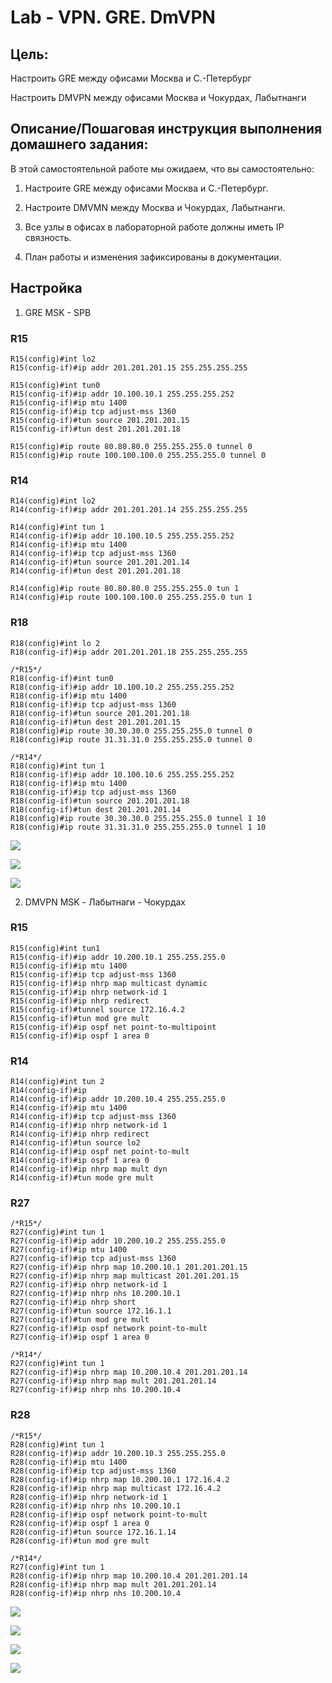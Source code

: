 # Lab - VPN. GRE. DmVPN

## Цель:

   Настроить GRE между офисами Москва и С.-Петербург
   
   Настроить DMVPN между офисами Москва и Чокурдах, Лабытнанги

## Описание/Пошаговая инструкция выполнения домашнего задания:
   
   В этой самостоятельной работе мы ожидаем, что вы самостоятельно:

   1. Настроите GRE между офисами Москва и С.-Петербург.
   
   2. Настроите DMVMN между Москва и Чокурдах, Лабытнанги.
   
   3. Все узлы в офисах в лабораторной работе должны иметь IP связность.
   
   4. План работы и изменения зафиксированы в документации.

## Настройка

   1. GRE MSK - SPB
   
### R15

```
R15(config)#int lo2
R15(config-if)#ip addr 201.201.201.15 255.255.255.255

R15(config)#int tun0
R15(config-if)#ip addr 10.100.10.1 255.255.255.252
R15(config-if)#ip mtu 1400
R15(config-if)#ip tcp adjust-mss 1360
R15(config-if)#tun source 201.201.201.15
R15(config-if)#tun dest 201.201.201.18

R15(config)#ip route 80.80.80.0 255.255.255.0 tunnel 0
R15(config)#ip route 100.100.100.0 255.255.255.0 tunnel 0
```

### R14

```
R14(config)#int lo2
R14(config-if)#ip addr 201.201.201.14 255.255.255.255

R14(config)#int tun 1
R14(config-if)#ip addr 10.100.10.5 255.255.255.252
R14(config-if)#ip mtu 1400
R14(config-if)#ip tcp adjust-mss 1360
R14(config-if)#tun source 201.201.201.14
R14(config-if)#tun dest 201.201.201.18

R14(config)#ip route 80.80.80.0 255.255.255.0 tun 1
R14(config)#ip route 100.100.100.0 255.255.255.0 tun 1
```

### R18

```
R18(config)#int lo 2
R18(config-if)#ip addr 201.201.201.18 255.255.255.255

/*R15*/
R18(config-if)#int tun0
R18(config-if)#ip addr 10.100.10.2 255.255.255.252
R18(config-if)#ip mtu 1400
R18(config-if)#ip tcp adjust-mss 1360
R18(config-if)#tun source 201.201.201.18
R18(config-if)#tun dest 201.201.201.15  
R18(config)#ip route 30.30.30.0 255.255.255.0 tunnel 0
R18(config)#ip route 31.31.31.0 255.255.255.0 tunnel 0

/*R14*/
R18(config)#int tun 1
R18(config-if)#ip addr 10.100.10.6 255.255.255.252
R18(config-if)#ip mtu 1400
R18(config-if)#ip tcp adjust-mss 1360
R18(config-if)#tun source 201.201.201.18
R18(config-if)#tun dest 201.201.201.14
R18(config)#ip route 30.30.30.0 255.255.255.0 tunnel 1 10
R18(config)#ip route 31.31.31.0 255.255.255.0 tunnel 1 10
```

![](img/gre_r14.png)

![](img/gre_r15.png)

![](img/gre_r18.png)

   2. DMVPN MSK - Лабытнаги - Чокурдах

### R15

```
R15(config)#int tun1
R15(config-if)#ip addr 10.200.10.1 255.255.255.0
R15(config-if)#ip mtu 1400
R15(config-if)#ip tcp adjust-mss 1360
R15(config-if)#ip nhrp map multicast dynamic 
R15(config-if)#ip nhrp network-id 1
R15(config-if)#ip nhrp redirect
R15(config-if)#tunnel source 172.16.4.2 
R15(config-if)#tun mod gre mult
R15(config-if)#ip ospf net point-to-multipoint 
R15(config-if)#ip ospf 1 area 0
```

### R14

```
R14(config)#int tun 2
R14(config-if)#ip 
R14(config-if)#ip addr 10.200.10.4 255.255.255.0
R14(config-if)#ip mtu 1400
R14(config-if)#ip tcp adjust-mss 1360
R14(config-if)#ip nhrp network-id 1
R14(config-if)#ip nhrp redirect      
R14(config-if)#tun source lo2
R14(config-if)#ip ospf net point-to-mult
R14(config-if)#ip ospf 1 area 0
R14(config-if)#ip nhrp map mult dyn
R14(config-if)#tun mode gre mult
```

### R27

```
/*R15*/
R27(config)#int tun 1
R27(config-if)#ip addr 10.200.10.2 255.255.255.0
R27(config-if)#ip mtu 1400
R27(config-if)#ip tcp adjust-mss 1360
R27(config-if)#ip nhrp map 10.200.10.1 201.201.201.15
R27(config-if)#ip nhrp map multicast 201.201.201.15 
R27(config-if)#ip nhrp network-id 1
R27(config-if)#ip nhrp nhs 10.200.10.1
R27(config-if)#ip nhrp short
R27(config-if)#tun source 172.16.1.1
R27(config-if)#tun mod gre mult
R27(config-if)#ip ospf network point-to-mult
R27(config-if)#ip ospf 1 area 0

/*R14*/
R27(config)#int tun 1
R27(config-if)#ip nhrp map 10.200.10.4 201.201.201.14
R27(config-if)#ip nhrp map mult 201.201.201.14
R27(config-if)#ip nhrp nhs 10.200.10.4
```

### R28

```
/*R15*/
R28(config)#int tun 1
R28(config-if)#ip addr 10.200.10.3 255.255.255.0
R28(config-if)#ip mtu 1400
R28(config-if)#ip tcp adjust-mss 1360
R28(config-if)#ip nhrp map 10.200.10.1 172.16.4.2
R28(config-if)#ip nhrp map multicast 172.16.4.2  
R28(config-if)#ip nhrp network-id 1
R28(config-if)#ip nhrp nhs 10.200.10.1
R28(config-if)#ip ospf network point-to-mult
R28(config-if)#ip ospf 1 area 0
R28(config-if)#tun source 172.16.1.14
R28(config-if)#tun mod gre mult

/*R14*/
R27(config)#int tun 1
R28(config-if)#ip nhrp map 10.200.10.4 201.201.201.14
R28(config-if)#ip nhrp map mult 201.201.201.14
R28(config-if)#ip nhrp nhs 10.200.10.4
```

![](img/dmvpn_r14.png)

![](img/dmvpn_r15.png)

![](img/dmvpn_r27.png)

![](img/dmvpn_r28.png)
